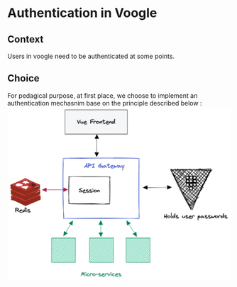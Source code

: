 # Authentication in Voogle
## Context
Users in voogle need to be authenticated at some points.

## Choice
For pedagical purpose, at first place, we choose to implement an authentication mechasnim base on the principle described below :
![voogle authentication schema](../archi/voogle-authent.png)
